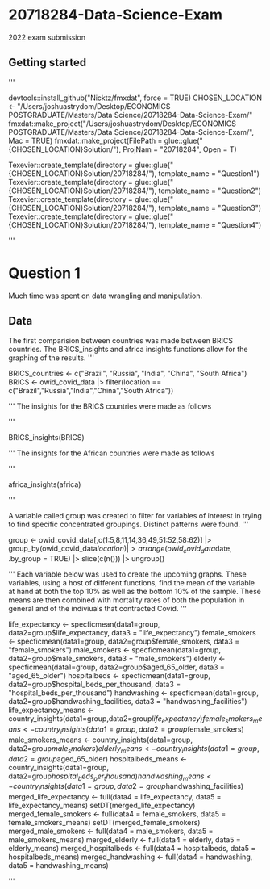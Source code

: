 # 20718284-Data-Science-Exam
2022 exam submission
## Getting started

'''

devtools::install_github("Nicktz/fmxdat", force = TRUE)
CHOSEN_LOCATION <- "/Users/joshuastrydom/Desktop/ECONOMICS POSTGRADUATE/Masters/Data Science/20718284-Data-Science-Exam/"
fmxdat::make_project("/Users/joshuastrydom/Desktop/ECONOMICS POSTGRADUATE/Masters/Data Science/20718284-Data-Science-Exam/", Mac = TRUE)
fmxdat::make_project(FilePath = glue::glue("{CHOSEN_LOCATION}Solution/"), 
                     ProjNam = "20718284", Open = T)

Texevier::create_template(directory = glue::glue("{CHOSEN_LOCATION}Solution/20718284/"), template_name = "Question1")
Texevier::create_template(directory = glue::glue("{CHOSEN_LOCATION}Solution/20718284/"), template_name = "Question2")
Texevier::create_template(directory = glue::glue("{CHOSEN_LOCATION}Solution/20718284/"), template_name = "Question3")
Texevier::create_template(directory = glue::glue("{CHOSEN_LOCATION}Solution/20718284/"), template_name = "Question4")

'''

# Question 1
Much time was spent on data wrangling and manipulation. 

## Data
The first comparision between countries was made between BRICS countries. The BRICS_insights and africa insights functions allow for the graphing of the results. 
'''

BRICS_countries <- c("Brazil", "Russia", "India", "China", "South Africa")
BRICS <- owid_covid_data |> filter(location == c("Brazil","Russia","India","China","South Africa"))

'''
The insights for the BRICS countries were made as follows

'''

BRICS_insights(BRICS)

'''
The insights for the African countries were made as follows

'''

africa_insights(africa)

'''

A variable called group was created to filter for variables of interest in trying to find specific concentrated groupings. Distinct patterns were found. 
'''

group <- owid_covid_data[,c(1:5,8,11,14,36,49,51:52,58:62)] |> 
    group_by(owid_covid_data$location) |> 
    arrange(owid_covid_data$date, .by_group = TRUE) |> 
    slice(c(n())) |> 
    ungroup()
    
'''
Each variable below was used to create the upcoming graphs. These variables, using a host of different functions, find the mean of the variable at hand at both the top 10% as well as the bottom 10% of the sample. These means are then combined with mortality rates of both the population in general and of the indiviuals that contracted Covid. 
'''

life_expectancy <- specficmean(data1=group, data2=group$life_expectancy, data3 = "life_expectancy")
female_smokers <- specficmean(data1=group, data2=group$female_smokers, data3 = "female_smokers")
male_smokers <- specficmean(data1=group, data2=group$male_smokers, data3 = "male_smokers")
elderly <- specficmean(data1=group, data2=group$aged_65_older, data3 = "aged_65_older")
hospitalbeds <- specficmean(data1=group, data2=group$hospital_beds_per_thousand, data3 = "hospital_beds_per_thousand")
handwashing <- specficmean(data1=group, data2=group$handwashing_facilities, data3 = "handwashing_facilities")
life_expectancy_means <- country_insights(data1=group,data2=group$life_expectancy)
female_smokers_means <- country_insights(data1=group, data2=group$female_smokers)
male_smokers_means <- country_insights(data1=group, data2=group$male_smokers)
elderly_means <- country_insights(data1=group, data2=group$aged_65_older)
hospitalbeds_means <- country_insights(data1=group, data2=group$hospital_beds_per_thousand)
handwashing_means <- country_insights(data1=group, data2=group$handwashing_facilities)
merged_life_expectancy <- full(data4 = life_expectancy, data5 = life_expectancy_means)
setDT(merged_life_expectancy)
merged_female_smokers <- full(data4 = female_smokers, data5 = female_smokers_means)
setDT(merged_female_smokers)
merged_male_smokers <- full(data4 = male_smokers, data5 = male_smokers_means)
merged_elderly <- full(data4 = elderly, data5 = elderly_means)
merged_hospitalbeds <- full(data4 = hospitalbeds, data5 = hospitalbeds_means)
merged_handwashing <- full(data4 = handwashing, data5 = handwashing_means)

'''
